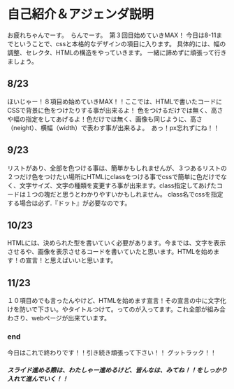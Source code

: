 # 自己紹介＆アジェンダ説明
お疲れちゃんでーす。　らんでーす。　第３回目始めていきMAX！
今日は8-11までということで、cssと本格的なデザインの項目に入ります。
具体的には、幅の調整、セレクタ、HTMLの構造をやっていきます。
一緒に諦めずに頑張って行きましょう。

## 8/23
ほいじゃー！８項目め始めていきMAX！！ここでは、HTMLで書いたコードにCSSで背景に色をつけたりする事が出来るよ！
色をつけるだけでは無く、高さや幅の指定をしてあげるよ！色だけでは無く、画像も同じように、高さ（neight）、横幅（width）で表わす事が出来るよ。　あっ！px忘れずにね！！

##  9/23
リストがあり、全部を色つける事は、簡単かもしれませんが、３つあるリストの２つだけ色をつけたい場所にHTMLにclassをつける事でcssで簡単に色だけでなく、文字サイズ、文字の種類を変更すろ事が出来ます。class指定してあげたコードは１つの塊だと思うとわかりやすいかもしれません。
class名でcssを指定する場合は必ず.『ドット』が必要なのです。

##  10/23
HTMLには、決められた型を書いていく必要があります。今までは、文字を表示させるや、画像を表示させるコードを書いていたと思います。HTMLを始めます！の宣言！と思えばいいと思います。

##  11/23
１０項目めでも言ったんやけど、HTMLを始めます宣言！その宣言の中に文字化けを防いで下さい。やタイトルつけて。ってのが入ってます。これ全部が組み合わさり、webページが出来ています。

### end
今日はこれで終わりです！！引き続き頑張って下さい！！
グットラック！！



#####  スライド進める際は、わたしゃー進めるけど、皆んなは、みてね！！をしっかり入れて進んでいく！！